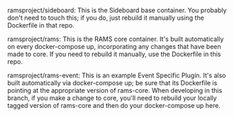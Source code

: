 ramsproject/sideboard: This is the Sideboard base container. You probably don't need to touch this; if you do, just rebuild it manually using the Dockerfile in that repo.

ramsproject/rams: This is the RAMS core container. It's built automatically on every docker-compose up, incorporating any changes that have been made to core. If you need to rebuild it manually, use the Dockerfile in this repo.

ramsproject/rams-event: This is an example Event Specific Plugin. It's also built automatically via docker-compose up; be sure that its Dockerfile is pointing at the appropriate version of rams-core. When developing in this branch, if you make a change to core, you'll need to rebuild your locally tagged version of rams-core and then do your docker-compose up here.
